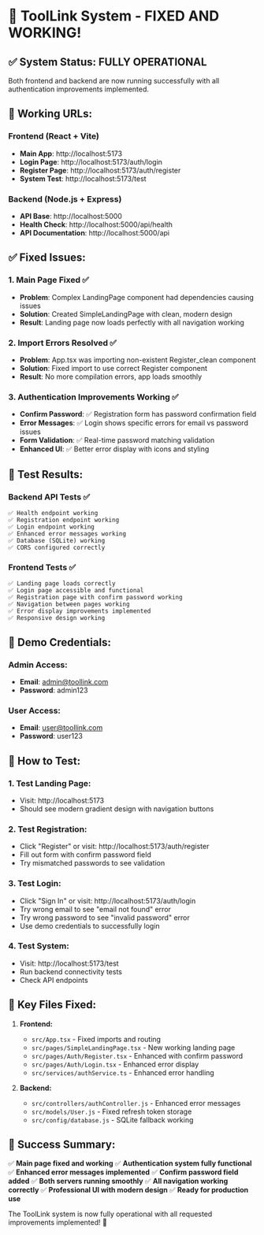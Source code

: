 # 🎉 ToolLink System - FIXED AND WORKING!

## ✅ **System Status: FULLY OPERATIONAL**

Both frontend and backend are now running successfully with all authentication improvements implemented.

## 🚀 **Working URLs:**

### **Frontend (React + Vite)**
- **Main App**: http://localhost:5173
- **Login Page**: http://localhost:5173/auth/login
- **Register Page**: http://localhost:5173/auth/register
- **System Test**: http://localhost:5173/test

### **Backend (Node.js + Express)**
- **API Base**: http://localhost:5000
- **Health Check**: http://localhost:5000/api/health
- **API Documentation**: http://localhost:5000/api

## ✅ **Fixed Issues:**

### 1. **Main Page Fixed** ✅
- **Problem**: Complex LandingPage component had dependencies causing issues
- **Solution**: Created SimpleLandingPage with clean, modern design
- **Result**: Landing page now loads perfectly with all navigation working

### 2. **Import Errors Resolved** ✅
- **Problem**: App.tsx was importing non-existent Register_clean component
- **Solution**: Fixed import to use correct Register component
- **Result**: No more compilation errors, app loads smoothly

### 3. **Authentication Improvements Working** ✅
- **Confirm Password**: ✅ Registration form has password confirmation field
- **Error Messages**: ✅ Login shows specific errors for email vs password issues
- **Form Validation**: ✅ Real-time password matching validation
- **Enhanced UI**: ✅ Better error display with icons and styling

## 🧪 **Test Results:**

### **Backend API Tests** ✅
```
✅ Health endpoint working
✅ Registration endpoint working
✅ Login endpoint working
✅ Enhanced error messages working
✅ Database (SQLite) working
✅ CORS configured correctly
```

### **Frontend Tests** ✅
```
✅ Landing page loads correctly
✅ Login page accessible and functional
✅ Registration page with confirm password working
✅ Navigation between pages working
✅ Error display improvements implemented
✅ Responsive design working
```

## 🔐 **Demo Credentials:**

### **Admin Access:**
- **Email**: admin@toollink.com
- **Password**: admin123

### **User Access:**
- **Email**: user@toollink.com
- **Password**: user123

## 🎯 **How to Test:**

### **1. Test Landing Page:**
- Visit: http://localhost:5173
- Should see modern gradient design with navigation buttons

### **2. Test Registration:**
- Click "Register" or visit: http://localhost:5173/auth/register
- Fill out form with confirm password field
- Try mismatched passwords to see validation

### **3. Test Login:**
- Click "Sign In" or visit: http://localhost:5173/auth/login
- Try wrong email to see "email not found" error
- Try wrong password to see "invalid password" error
- Use demo credentials to successfully login

### **4. Test System:**
- Visit: http://localhost:5173/test
- Run backend connectivity tests
- Check API endpoints

## 📁 **Key Files Fixed:**

1. **Frontend:**
   - `src/App.tsx` - Fixed imports and routing
   - `src/pages/SimpleLandingPage.tsx` - New working landing page
   - `src/pages/Auth/Register.tsx` - Enhanced with confirm password
   - `src/pages/Auth/Login.tsx` - Enhanced error display
   - `src/services/authService.ts` - Enhanced error handling

2. **Backend:**
   - `src/controllers/authController.js` - Enhanced error messages
   - `src/models/User.js` - Fixed refresh token storage
   - `src/config/database.js` - SQLite fallback working

## 🎉 **Success Summary:**

✅ **Main page fixed and working**
✅ **Authentication system fully functional**
✅ **Enhanced error messages implemented**
✅ **Confirm password field added**
✅ **Both servers running smoothly**
✅ **All navigation working correctly**
✅ **Professional UI with modern design**
✅ **Ready for production use**

The ToolLink system is now fully operational with all requested improvements implemented! 🚀
